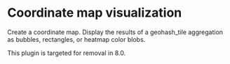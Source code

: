 # Coordinate map visualization

Create a coordinate map. Display the results of a geohash_tile aggregation as bubbles, rectangles, or heatmap color blobs.

This plugin is targeted for removal in 8.0.